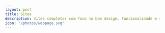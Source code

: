 ```yaml
---
layout: post
title: Sites
description: Sites completos com foco no bom design, funcionalidade e responsivo tanto desktop quanto mobile e oferecendo uma experiência de navegação agradável para o seus clientes.
icon: "/photos/webpage.svg"
---
```

